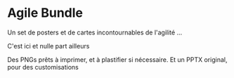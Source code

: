 # Agile Bundle

Un set de posters et de cartes incontournables de l'agilité ... 

C'est ici et nulle part ailleurs 

Des PNGs prêts à imprimer, et à plastifier si nécessaire. 
Et un PPTX original, pour des customisations 
